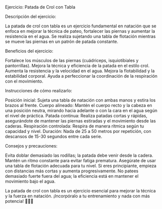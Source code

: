 Ejercicio: Patada de Crol con Tabla


Descripción del ejercicio:

La patada de crol con tabla es un ejercicio fundamental en natación que se enfoca en mejorar la técnica de pateo, fortalecer las piernas y aumentar la resistencia en el agua.
 Se realiza sujetando una tabla de flotación mientras se mueve las piernas en un patrón de patada constante.




Beneficios del ejercicio:

Fortalece los músculos de las piernas (cuádriceps, isquiotibiales y pantorrillas).
Mejora la técnica y eficiencia de la patada en el estilo crol.
Aumenta la resistencia y la velocidad en el agua.
Mejora la flotabilidad y la estabilidad corporal.
Ayuda a perfeccionar la coordinación de la respiración con el movimiento.




Instrucciones de cómo realizarlo:

Posición inicial: Sujeta una tabla de natación con ambas manos y estira los brazos al frente.
Cuerpo alineado: Mantén el cuerpo recto y la cabeza en una posición neutra, mirando hacia adelante o con la cara en el agua según el nivel de práctica.
Patada continua: Realiza patadas cortas y rápidas, asegurándote de mantener las piernas estiradas y el movimiento desde las caderas.
Respiración controlada: Respira de manera rítmica según tu capacidad y nivel.
Duración: Nada de 25 a 50 metros por repetición, con descansos de 15-30 segundos entre cada serie.





Consejos y precauciones:


Evita doblar demasiado las rodillas; la patada debe venir desde la cadera.
Mantén un ritmo constante para evitar fatiga prematura.
Asegúrate de usar una tabla de flotación adecuada para tu nivel.
Si eres principiante, empieza con distancias más cortas y aumenta progresivamente.
No patees demasiado fuerte fuera del agua; la eficiencia está en mantener el movimiento bajo el agua.


La patada de crol con tabla es un ejercicio esencial para mejorar la técnica y la fuerza en natación. ¡Incorpóralo a tu entrenamiento y nada con más potencia! 🏊‍♂️💪







